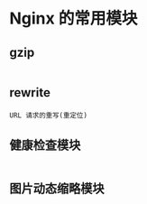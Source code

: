 # Nginx 的常用模块

## gzip
```

```

## rewrite
```
URL 请求的重写(重定位)
```

## 健康检查模块
```

```

## 图片动态缩略模块
```

```
